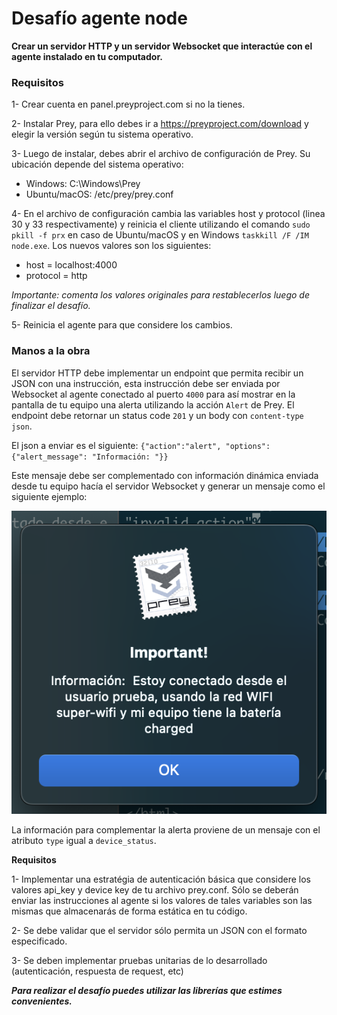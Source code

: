 # Desafío agente node

**Crear un servidor HTTP y un servidor Websocket que interactúe con el agente instalado en tu computador.**

### Requisitos
1- Crear cuenta en panel.preyproject.com si no la tienes.

2- Instalar Prey, para ello debes ir a https://preyproject.com/download y elegir la versión según tu sistema operativo.

3- Luego de instalar, debes abrir el archivo de configuración de Prey. Su ubicación depende del sistema operativo:

 - Windows: C:\Windows\Prey
 - Ubuntu/macOS: /etc/prey/prey.conf

4- En el archivo de configuración cambia las variables host y protocol (linea 30 y 33 respectivamente) y reinicia el cliente utilizando el comando `sudo pkill -f prx` en caso de Ubuntu/macOS y en Windows `taskkill /F /IM node.exe`.
Los nuevos valores son los siguientes:

- host = localhost:4000
- protocol = http

*Importante: comenta los valores originales para restablecerlos luego de finalizar el desafío.*

5- Reinicia el agente para que considere los cambios.

### Manos a la obra

El servidor HTTP debe implementar un endpoint que permita recibir un JSON con una instrucción, esta instrucción debe ser enviada por Websocket al agente conectado al puerto `4000` para así mostrar en la pantalla de tu equipo una alerta utilizando la acción `Alert` de Prey. El endpoint debe retornar un status code `201` y un body con `content-type json`.

El json a enviar es el siguiente: `{"action":"alert", "options": {"alert_message": "Información: "}}`

Este mensaje debe ser complementado con información dinámica enviada desde tu equipo hacía el servidor Websocket y generar un mensaje como el siguiente ejemplo:

![alt text](ejemplo.png "Title")

La información para complementar la alerta proviene de un mensaje con el atributo `type` igual a `device_status`.


**Requisitos**

1- Implementar una estratégia de autenticación básica que considere los valores api_key y device key de tu archivo prey.conf. Sólo se deberán enviar las instrucciones al agente si los valores de tales variables son las mismas que almacenarás de forma estática en tu código.

2- Se debe validar que el servidor sólo permita un JSON con el formato especificado.

3- Se deben implementar pruebas unitarias de lo desarrollado (autenticación, respuesta de request, etc)

***Para realizar el desafío puedes utilizar las librerías que estimes convenientes.***